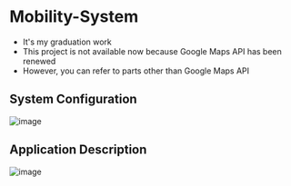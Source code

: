 # Mobility-System
- It's my graduation work
- This project is not available now because Google Maps API has been renewed
- However, you can refer to parts other than Google Maps API

## System Configuration
![image](https://user-images.githubusercontent.com/53115254/93463949-6d3b5d00-f923-11ea-8718-34a16d0a86d0.png)


## Application Description
![image](https://user-images.githubusercontent.com/53115254/93467575-d5407200-f928-11ea-9463-8de0c9a31928.png)

